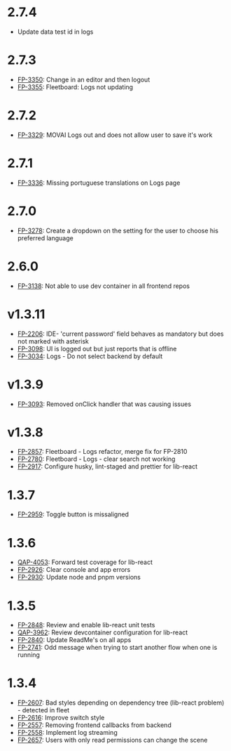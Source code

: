 # 2.7.4

- Update data test id in logs

# 2.7.3

- [FP-3350](https://movai.atlassian.net/browse/FP-3350): Change in an editor and then logout
- [FP-3355](https://movai.atlassian.net/browse/FP-3355): Fleetboard: Logs not updating

# 2.7.2

- [FP-3329](https://movai.atlassian.net/browse/FP-3329): MOVAI Logs out and does not allow user to save it's work

# 2.7.1

- [FP-3336](https://movai.atlassian.net/browse/FP-3336): Missing portuguese translations on Logs page

# 2.7.0

- [FP-3278](https://movai.atlassian.net/browse/FP-3278): Create a dropdown on the setting for the user to choose his preferred language

# 2.6.0

- [FP-3138](https://movai.atlassian.net/browse/FP-3138): Not able to use dev container in all frontend repos

# v1.3.11

- [FP-2206](https://movai.atlassian.net/browse/FP-2206): IDE- 'current password' field behaves as mandatory but does not marked with asterisk
- [FP-3098](https://movai.atlassian.net/browse/FP-3098): UI is logged out but just reports that is offline
- [FP-3034](https://movai.atlassian.net/browse/FP-3034): Logs - Do not select backend by default

# v1.3.9

- [FP-3093](https://movai.atlassian.net/browse/FP-3093): Removed onClick handler that was causing issues

# v1.3.8

- [FP-2857](https://movai.atlassian.net/browse/FP-2857): Fleetboard - Logs refactor, merge fix for FP-2810
- [FP-2780](https://movai.atlassian.net/browse/FP-2780): Fleetboard - Logs - clear search not working
- [FP-2917](https://movai.atlassian.net/browse/FP-2917): Configure husky, lint-staged and prettier for lib-react

# 1.3.7

- [FP-2959](https://movai.atlassian.net/browse/FP-2959): Toggle button is missaligned

# 1.3.6

- [QAP-4053](https://movai.atlassian.net/browse/QAP-4053): Forward test coverage for lib-react
- [FP-2926](https://movai.atlassian.net/browse/FP-2926): Clear console and app errors
- [FP-2930](https://movai.atlassian.net/browse/FP-2930): Update node and pnpm versions

# 1.3.5

- [FP-2848](https://movai.atlassian.net/browse/FP-2848): Review and enable lib-react unit tests
- [QAP-3962](https://movai.atlassian.net/browse/QAP-3962): Review devcontainer configuration for lib-react
- [FP-2840](https://movai.atlassian.net/browse/FP-2840): Update ReadMe's on all apps
- [FP-2741](https://movai.atlassian.net/browse/FP-2741): Odd message when trying to start another flow when one is running

# 1.3.4

- [FP-2607](https://movai.atlassian.net/browse/FP-2607): Bad styles depending on dependency tree (lib-react problem) - detected in fleet
- [FP-2616](https://movai.atlassian.net/browse/FP-2607): Improve switch style
- [FP-2557](https://movai.atlassian.net/browse/FP-2557): Removing frontend callbacks from backend
- [FP-2558](https://movai.atlassian.net/browse/FP-2558): Implement log streaming
- [FP-2657](https://movai.atlassian.net/browse/FP-2657): Users with only read permissions can change the scene
